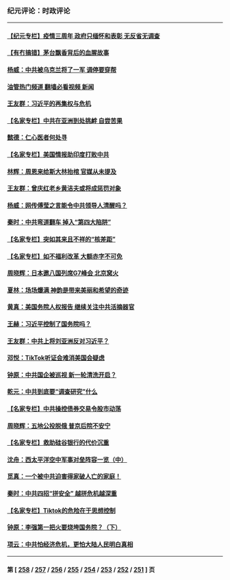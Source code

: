 ### 纪元评论：时政评论
---
#### [【纪元专栏】疫情三周年 政府只缅怀和表彰 无反省无调查](../../pages/nsc1025/n13962004.md?03310330) 
#### [【有冇搞错】茅台飘香背后的血腥故事](../../pages/nsc1025/n13961702.md?03310330) 
#### [杨威：中共被乌克兰将了一军 调停要穿帮](../../pages/nsc1025/n13961388.md?03310330) 
#### [油管热门频道 翻墙必看视频 新闻](ok?03310330)
#### [王友群：习近平的再集权与危机](../../pages/nsc1025/n13961450.md?03310330) 
#### [【名家专栏】中共在亚洲到处挑衅 自尝苦果](../../pages/nsc1025/n13959731.md?03310330) 
#### [懿德：仁心医者何处寻](../../pages/nsc1025/n13961200.md?03310330) 
#### [【名家专栏】美国情报助印度打败中共](../../pages/nsc1025/n13960307.md?03310330) 
#### [林辉：周恩来给斯大林抬棺 官媒从未提及](../../pages/nsc1025/n13961173.md?03310330) 
#### [王友群：曾庆红老乡黄洁夫或将成惩罚对象](../../pages/nsc1025/n13960455.md?03310330) 
#### [杨威：网传傅莹之言能令中共领导人清醒吗？](../../pages/nsc1025/n13960572.md?03310330) 
#### [秦时：中共弯道翻车 掉入“第四大陷阱”](../../pages/nsc1025/n13960568.md?03310330) 
#### [【名家专栏】突如其来且不祥的“核差距”](../../pages/nsc1025/n13958986.md?03310330) 
#### [【名家专栏】如不福利改革 大额赤字不可免](../../pages/nsc1025/n13959475.md?03310330) 
#### [周晓辉：日本邀八国列席G7峰会 北京窝火](../../pages/nsc1025/n13960498.md?03310330) 
#### [夏林：场场爆满 神韵是带来美丽和希望的奇迹](../../pages/nsc1025/n13960420.md?03310330) 
#### [黄真：美国务院人权报告 继续关注中共活摘器官](../../pages/nsc1025/n13959993.md?03310330) 
#### [王赫：习近平控制了国务院吗？](../../pages/nsc1025/n13959979.md?03310330) 
#### [王友群：中共上将刘亚洲反对习近平？](../../pages/nsc1025/n13959965.md?03310330) 
#### [邓悦：TikTok听证会难消美国会疑虑](../../pages/nsc1025/n13959997.md?03310330) 
#### [钟原：中共国企被巡视 新一轮清洗开启？](../../pages/nsc1025/n13959933.md?03310330) 
#### [乾元：中共到底要“调查研究”什么](../../pages/nsc1025/n13959950.md?03310330) 
#### [【名家专栏】中共操控债券交易令股市动荡](../../pages/nsc1025/n13959631.md?03310330) 
#### [周晓辉：五地公投脱俄 普京后院不安宁](../../pages/nsc1025/n13959842.md?03310330) 
#### [【名家专栏】救助硅谷银行的代价沉重](../../pages/nsc1025/n13958925.md?03310330) 
#### [沈舟：西太平洋空中军事对垒阵容一览（中）](../../pages/nsc1025/n13959099.md?03310330) 
#### [觅真：一个被中共迫害得家破人亡的家庭！](../../pages/nsc1025/n13959178.md?03310330) 
#### [秦时：中共四招“拼安全” 越拼危机越深重](../../pages/nsc1025/n13959073.md?03310330) 
#### [【名家专栏】Tiktok的危险在于思想控制](../../pages/nsc1025/n13958944.md?03310330) 
#### [钟原：李强第一把火要烧垮国务院？（下）](../../pages/nsc1025/n13958627.md?03310330) 
#### [项云：中共怕经济危机，更怕大陆人民明白真相](../../pages/nsc1025/n13958552.md?03310330) 

---
#### 第 [ [258](./258.md?03310330) / [257](./257.md?03310330) / [256](./256.md?03310330) / [255](./255.md?03310330) / [254](./254.md?03310330) / [253](./253.md?03310330) / [252](./252.md?03310330) / [251](./251.md?03310330) ] 页
